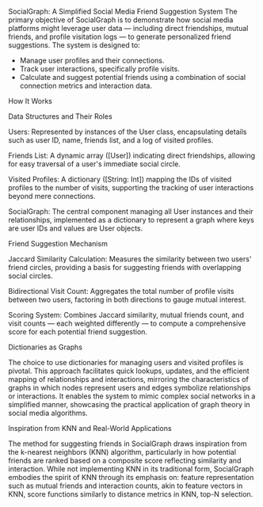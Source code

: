 SocialGraph: A Simplified Social Media Friend Suggestion System
The primary objective of SocialGraph is to demonstrate how social media platforms might leverage user data — including direct friendships, mutual friends, and profile visitation logs — to generate personalized friend suggestions. The system is designed to:

- Manage user profiles and their connections.
- Track user interactions, specifically profile visits.
- Calculate and suggest potential friends using a combination of social connection metrics and interaction data.

How It Works

Data Structures and Their Roles

Users: Represented by instances of the User class, encapsulating details such as user ID, name, friends list, and a log of visited profiles.

Friends List: A dynamic array ([User]) indicating direct friendships, allowing for easy traversal of a user's immediate social circle.

Visited Profiles: A dictionary ([String: Int]) mapping the IDs of visited profiles to the number of visits, supporting the tracking of user interactions beyond mere connections.

SocialGraph: The central component managing all User instances and their relationships, implemented as a dictionary to represent a graph where keys are user IDs and values are User objects.

Friend Suggestion Mechanism

Jaccard Similarity Calculation: Measures the similarity between two users' friend circles, providing a basis for suggesting friends with overlapping social circles.

Bidirectional Visit Count: Aggregates the total number of profile visits between two users, factoring in both directions to gauge mutual interest.

Scoring System: Combines Jaccard similarity, mutual friends count, and visit counts — each weighted differently — to compute a comprehensive score for each potential friend suggestion.

Dictionaries as Graphs

The choice to use dictionaries for managing users and visited profiles is pivotal. This approach facilitates quick lookups, updates, and the efficient mapping of relationships and interactions, mirroring the characteristics of graphs in which nodes represent users and edges symbolize relationships or interactions. It enables the system to mimic complex social networks in a simplified manner, showcasing the practical application of graph theory in social media algorithms.

Inspiration from KNN and Real-World Applications

The method for suggesting friends in SocialGraph draws inspiration from the k-nearest neighbors (KNN) algorithm, particularly in how potential friends are ranked based on a composite score reflecting similarity and interaction. While not implementing KNN in its traditional form, SocialGraph embodies the spirit of KNN through its emphasis on: feature representation such as mutual friends and interaction counts, akin to feature vectors in KNN, score functions similarly to distance metrics in KNN, top-N selection.

